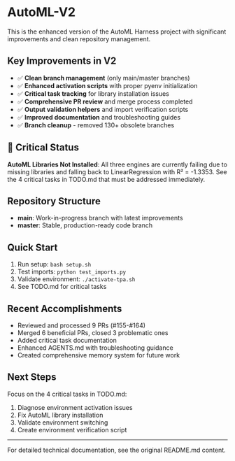 # AutoML-V2

This is the enhanced version of the AutoML Harness project with significant improvements and clean repository management.

## Key Improvements in V2
- ✅ **Clean branch management** (only main/master branches)
- ✅ **Enhanced activation scripts** with proper pyenv initialization  
- ✅ **Critical task tracking** for library installation issues
- ✅ **Comprehensive PR review** and merge process completed
- ✅ **Output validation helpers** and import verification scripts
- ✅ **Improved documentation** and troubleshooting guides
- ✅ **Branch cleanup** - removed 130+ obsolete branches

## 🚨 Critical Status
**AutoML Libraries Not Installed**: All three engines are currently failing due to missing libraries and falling back to LinearRegression with R² = -1.3353. See the 4 critical tasks in TODO.md that must be addressed immediately.

## Repository Structure
- **main**: Work-in-progress branch with latest improvements
- **master**: Stable, production-ready code branch

## Quick Start
1. Run setup: `bash setup.sh`
2. Test imports: `python test_imports.py`
3. Validate environment: `./activate-tpa.sh`
4. See TODO.md for critical tasks

## Recent Accomplishments
- Reviewed and processed 9 PRs (#155-#164)
- Merged 6 beneficial PRs, closed 3 problematic ones
- Added critical task documentation
- Enhanced AGENTS.md with troubleshooting guidance
- Created comprehensive memory system for future work

## Next Steps
Focus on the 4 critical tasks in TODO.md:
1. Diagnose environment activation issues
2. Fix AutoML library installation
3. Validate environment switching  
4. Create environment verification script

---

For detailed technical documentation, see the original README.md content. 